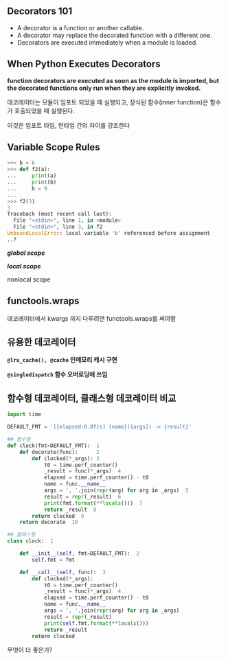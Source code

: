 ## **Decorators 101**

- A decorator is a function or another callable.
- A decorator may replace the decorated function with a different one.
- Decorators are executed immediately when a module is loaded.

## **When Python Executes Decorators**

**function decorators are executed as soon as the module is imported, but the decorated functions only run when they are explicitly invoked.**

데코레이터는 모듈이 임포트 되었을 때 실행되고, 장식된 함수(inner function)은 함수가 호출되었을 때 실행된다.

이것은 임포트 타임, 런타임 간의 차이를 강조한다

## **Variable Scope Rules**

```python
>>> b = 6
>>> def f2(a):
...     print(a)
...     print(b)
...     b = 9
...
>>> f2(3)
3
Traceback (most recent call last):
  File "<stdin>", line 1, in <module>
  File "<stdin>", line 3, in f2
UnboundLocalError: local variable 'b' referenced before assignment
..?
```

***global scope***

***local scope***

nonlocal scope

## **functools.wraps**

데코레이터에서 kwargs 까지 다루려면 functools.wraps를 써야함

## 유용한 데코레이터

**`@lru_cache(), @cache` 인메모리 캐시 구현**

**`@singledispatch` 함수 오버로딩에 쓰임**

## 함수형 데코레이터, 클래스형 데코레이터 비교

```python
import time

DEFAULT_FMT = '[{elapsed:0.8f}s] {name}({args}) -> {result}'

## 함수형
def clock(fmt=DEFAULT_FMT):  1
    def decorate(func):      2
        def clocked(*_args): 3
            t0 = time.perf_counter()
            _result = func(*_args)  4
            elapsed = time.perf_counter() - t0
            name = func.__name__
            args = ', '.join(repr(arg) for arg in _args)  5
            result = repr(_result)  6
            print(fmt.format(**locals()))  7
            return _result  8
        return clocked  9
    return decorate  10

## 클래스형
class clock:  1

    def __init__(self, fmt=DEFAULT_FMT):  2
        self.fmt = fmt

    def __call__(self, func):  3
        def clocked(*_args):
            t0 = time.perf_counter()
            _result = func(*_args)  4
            elapsed = time.perf_counter() - t0
            name = func.__name__
            args = ', '.join(repr(arg) for arg in _args)
            result = repr(_result)
            print(self.fmt.format(**locals()))
            return _result
        return clocked
```

무엇이 더 좋은가?
